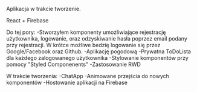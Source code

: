 Aplikacja w trakcie tworzenie.

React + Firebase

Do tej pory:
-Stworzyłem komponenty umożliwiające rejestrację użytkownika, logowanie, oraz odzyskiwanie hasła poprzez email podany przy rejestracji. W krótce możliwe bedzię logowanie się przez Google/Facebook oraz Github.
-Aplikację pogodową
-Prywatna ToDoLista dla każdego zalogowanego użytkownika
-Stylowanie komponentów przy pomocy "Styled Componenents"
-Zastosowanie RWD

W trakcie tworzenia:
-ChatApp
-Animowane przejścia do nowych komponentów 
-Hostowanie aplikacji na Firebase
